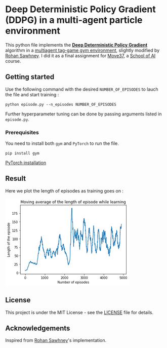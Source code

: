 # Deep Deterministic Policy Gradient (DDPG) in a multi-agent particle environment

This python file implements the [**Deep Deterministic Policy Gradient**](https://arxiv.org/abs/1509.02971) algorithm in a [multiagent tag-game gym environment](https://github.com/openai/multiagent-particle-envs), slightly modified by [Rohan Sawhney](https://github.com/rohan-sawhney/multi-agent-rl). I did it as a final assignment for [Move37](https://www.theschool.ai/courses/move-37-course/), a [School of AI](https://www.theschool.ai) course.


## Getting started

Use the following command with the desired ``NUMBER_OF_EPISODES`` to lauch the file and start training :

```
python episode.py --n_episodes NUMBER_OF_EPISODES
```

Further hyperparameter tuning can be done by passing arguments listed in ``episode.py``.


### Prerequisites

You need to install both ``gym`` and ``PyTorch`` to run the file.

```
pip install gym
```
[PyTorch installation](https://pytorch.org/get-started/locally/)


## Result

Here we plot the length of episodes as training goes on :

![alt text](https://github.com/RomDeffayet/DDPG_multi_agent/blob/master/evoltion_plot.png)


## License

This project is under the MIT License - see the [LICENSE](LICENSE.txt) file for details.

## Acknowledgements

Inspired from [Rohan Sawhney](https://github.com/rohan-sawhney)'s implementation.
